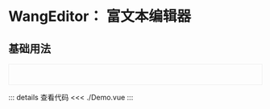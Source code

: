 # WangEditor： 富文本编辑器

<script setup>
import Demo from './Demo.vue'

</script>

## 基础用法

<div style="border: 1px solid #eee; padding: 20px"><Demo></Demo></div>

::: details 查看代码
<<< ./Demo.vue
:::
